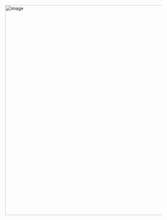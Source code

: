 
<img width="909" height="678" alt="image" src="https://github.com/user-attachments/assets/03e9c818-727d-4736-9bc6-20727f7a249b" />

